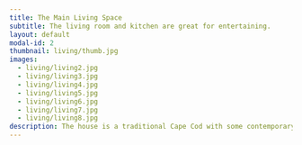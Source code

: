 ```yaml
---
title: The Main Living Space
subtitle: The living room and kitchen are great for entertaining.
layout: default
modal-id: 2
thumbnail: living/thumb.jpg
images:
  - living/living2.jpg
  - living/living3.jpg
  - living/living4.jpg
  - living/living5.jpg
  - living/living6.jpg
  - living/living7.jpg
  - living/living8.jpg
description: The house is a traditional Cape Cod with some contemporary touches.  The kitchen and living room are open plan with a new cedar beam and post, the exposed brick original chimney and the refinished, original parquet and fir floors exposed.
---
```

